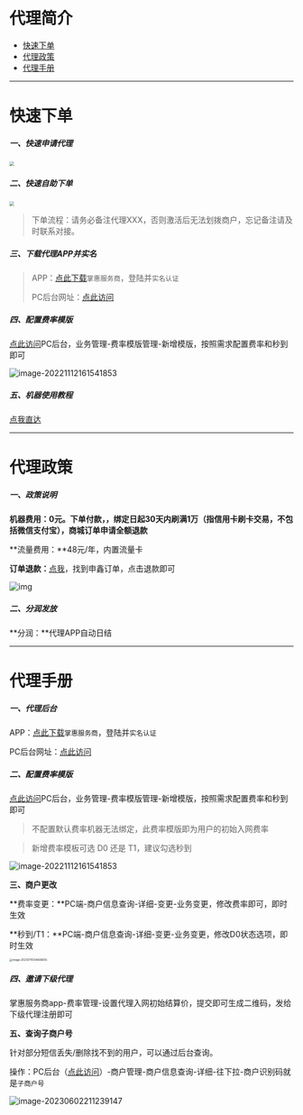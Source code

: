 # 代理简介

- [快速下单](#快速下单)
- [代理政策](#代理政策)
- [代理手册](#代理手册)

---

# 快速下单

##### 一、快速申请代理

[<img src="https://wiki.zjkmkj.com/media/202211091101288.png" style="zoom:50%;" />](https://mobile.77pay.com.cn/part-mobile-ui/index.html?#/register/4c6506580a0aa45efdc3429eb7b05657)

##### 二、快速自助下单

[<img src="https://wiki.zjkmkj.com/media/202211091101273.png" style="zoom:50%;" />](http://kmshop.zjkmkj.com/pages/goods_details/index?id=41)

> 下单流程：请务必备注代理XXX，否则激活后无法划拨商户，忘记备注请及时联系对接。

##### 三、下载代理APP并实名

> APP：[点此下载](https://mapp.77pay.com.cn/mapp/adownload/index.html)`掌惠服务商`，登陆并`实名认证`
>
> PC后台网址：[点此访问](https://agent.77pay.com.cn/agent/index.html#/home/orgLogin)

##### 四、配置费率模版

[点此访问](https://agent.77pay.com.cn/agent/index.html#/home/orgLogin)PC后台，业务管理-费率模版管理-新增模版，按照需求配置费率和秒到即可

![image-20221112161541853](https://wiki.zjkmkj.com/media/202211121615909.png)

##### 五、机器使用教程

[点我直达](tool/sx.md)

------

# 代理政策

##### 一、政策说明

**机器费用：**0元。下单付款，，绑定日起30天内刷满1万（指信用卡刷卡交易，不包括微信支付宝），商城订单申请**全额退款**

**流量费用：**48元/年，内置流量卡

**订单退款：**[点我](http://kmshop.zjkmkj.com/order/list/)，找到申鑫订单，点击退款即可

![img](https://wiki.zjkmkj.com/media/202211091153252.png)

##### 二、分润发放

**分润：**代理APP自动日结

------

# 代理手册

##### 一、代理后台

APP：[点此下载](https://mapp.77pay.com.cn/mapp/adownload/index.html)`掌惠服务商`，登陆并`实名认证`

PC后台网址：[点此访问](https://agent.77pay.com.cn/agent/index.html#/home/orgLogin)

##### 二、配置费率模版

[点此访问](https://agent.77pay.com.cn/agent/index.html#/home/orgLogin)PC后台，业务管理-费率模版管理-新增模版，按照需求配置费率和秒到即可

> 不配置默认费率机器无法绑定，此费率模版即为用户的初始入网费率

> 新增费率模板可选 D0 还是 T1，建议勾选秒到

![image-20221112161541853](https://wiki.zjkmkj.com/media/202211121615909.png)

**三、商户更改**

**费率变更：**PC端-商户信息查询-详细-变更-业务变更，修改费率即可，即时生效

**秒到/T1：**PC端-商户信息查询-详细-变更-业务变更，修改D0状态选项，即时生效

<img src="https://wiki.zjkmkj.com/media/202307161346720.png" alt="image-20230716134606655" style="zoom:33%;" />

##### 四、邀请下级代理

掌惠服务商app-费率管理-设置代理入网初始结算价，提交即可生成二维码，发给下级代理注册即可

**五、查询子商户号**

针对部分短信丢失/删除找不到的用户，可以通过后台查询。

操作：PC后台（[点此访问](https://agent.77pay.com.cn/agent/index.html#/home/orgLogin)）-商户管理-商户信息查询-详细-往下拉-商户识别码就是`子商户号`

![image-20230602211239147](https://wiki.zjkmkj.com/media/202306022112257.png)
